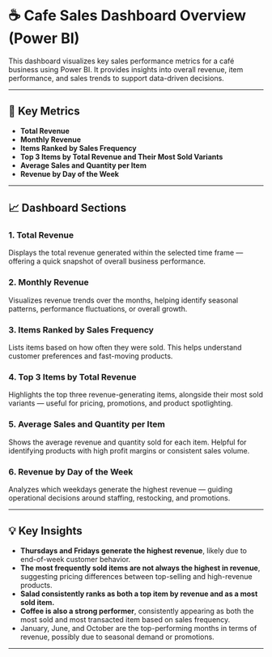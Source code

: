 # ☕ Cafe Sales Dashboard Overview (Power BI)

This dashboard visualizes key sales performance metrics for a café business using Power BI. It provides insights into overall revenue, item performance, and sales trends to support data-driven decisions.

---

## 📌 Key Metrics
- **Total Revenue**
- **Monthly Revenue**
- **Items Ranked by Sales Frequency**
- **Top 3 Items by Total Revenue and Their Most Sold Variants**
- **Average Sales and Quantity per Item**
- **Revenue by Day of the Week**

---

## 📈 Dashboard Sections

### 1. Total Revenue
Displays the total revenue generated within the selected time frame — offering a quick snapshot of overall business performance.

### 2. Monthly Revenue
Visualizes revenue trends over the months, helping identify seasonal patterns, performance fluctuations, or overall growth.

### 3. Items Ranked by Sales Frequency
Lists items based on how often they were sold. This helps understand customer preferences and fast-moving products.

### 4. Top 3 Items by Total Revenue
Highlights the top three revenue-generating items, alongside their most sold variants — useful for pricing, promotions, and product spotlighting.

### 5. Average Sales and Quantity per Item
Shows the average revenue and quantity sold for each item. Helpful for identifying products with high profit margins or consistent sales volume.

### 6. Revenue by Day of the Week
Analyzes which weekdays generate the highest revenue — guiding operational decisions around staffing, restocking, and promotions.

---

## 💡 Key Insights

- **Thursdays and Fridays generate the highest revenue**, likely due to end-of-week customer behavior.
- **The most frequently sold items are not always the highest in revenue**, suggesting pricing differences between top-selling and high-revenue products.
- **Salad consistently ranks as both a top item by revenue and as a most sold item.**
- **Coffee is also a strong performer**, consistently appearing as both the most sold and most transacted item based on sales frequency.
- January, June, and October are the top-performing months in terms of revenue, possibly due to seasonal demand or promotions.

---

